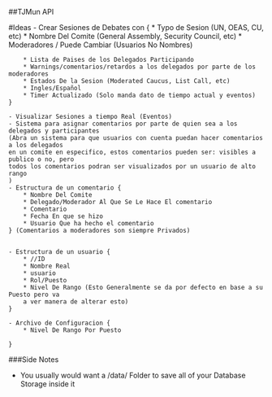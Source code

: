 
##TJMun API 

#Ideas
    - Crear Sesiones de Debates con {
        * Typo de Sesion (UN, OEAS, CU, etc)
        * Nombre Del Comite (General Assembly, Security Council, etc)
        * Moderadores  / Puede Cambiar (Usuarios No Nombres)
        
        * Lista de Paises de los Delegados Participando
        * Warnings/comentarios/retardos a los delegados por parte de los moderadores
        * Estados De la Sesion (Moderated Caucus, List Call, etc)
        * Ingles/Español
        * Timer Actualizado (Solo manda dato de tiempo actual y eventos)
    }
    
    - Visualizar Sesiones a tiempo Real (Eventos)
    - Sistema para asignar comentarios por parte de quien sea a los delegados y participantes
    (Abra un sistema para que usuarios con cuenta puedan hacer comentarios a los delegados 
    en un comite en especifico, estos comentarios pueden ser: visibles a publico o no, pero 
    todos los comentarios podran ser visualizados por un usuario de alto rango
    )
    - Estructura de un comentario {
        * Nombre Del Comite
        * Delegado/Moderador Al Que Se Le Hace El comentario
        * Comentario
        * Fecha En que se hizo 
        * Usuario Que ha hecho el comentario
    } (Comentarios a moderadores son siempre Privados)
    
    
    - Estructura de un usuario {
        * //ID
        * Nombre Real
        * usuario
        * Rol/Puesto
        * Nivel De Rango (Esto Generalmente se da por defecto en base a su Puesto pero va 
        a ver manera de alterar esto)
    }
    
    - Archivo de Configuracion {
        * Nivel De Rango Por Puesto
         
    }
    
    
    
    
    
###Side Notes
 - You usually would want a /data/ Folder to save all of your Database Storage inside it